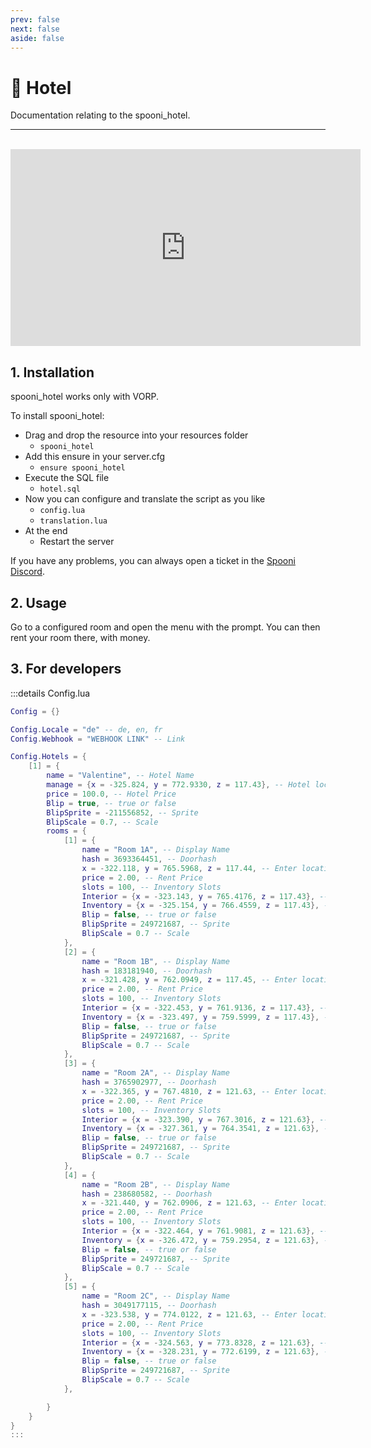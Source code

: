 ```yaml
---
prev: false
next: false
aside: false
---
```


# 🏨 Hotel
Documentation relating to the spooni_hotel.

___
<br>
<iframe width="560" height="315" src="https://www.youtube.com/embed/link" frameborder="0" allow="accelerometer; autoplay; clipboard-write; encrypted-media; gyroscope; picture-in-picture; web-share" allowfullscreen></iframe>

## 1. Installation
spooni_hotel works only with VORP. 

To install spooni_hotel:
- Drag and drop the resource into your resources folder
  - `spooni_hotel`
- Add this ensure in your server.cfg
  - `ensure spooni_hotel`
- Execute the SQL file
  - `hotel.sql`
- Now you can configure and translate the script as you like
  - `config.lua`
  - `translation.lua`
- At the end
  - Restart the server

If you have any problems, you can always open a ticket in the [Spooni Discord](https://discord.gg/spooni).

## 2. Usage
Go to a configured room and open the menu with the prompt. You can then rent your room there, with money.

## 3. For developers

:::details Config.lua
```lua
Config = {}

Config.Locale = "de" -- de, en, fr
Config.Webhook = "WEBHOOK LINK" -- Link

Config.Hotels = {
    [1] = {
        name = "Valentine", -- Hotel Name
        manage = {x = -325.824, y = 772.9330, z = 117.43}, -- Hotel location
        price = 100.0, -- Hotel Price
        Blip = true, -- true or false
        BlipSprite = -211556852, -- Sprite
        BlipScale = 0.7, -- Scale
        rooms = {
            [1] = {
                name = "Room 1A", -- Display Name
                hash = 3693364451, -- Doorhash
                x = -322.118, y = 765.5968, z = 117.44, -- Enter location
                price = 2.00, -- Rent Price
                slots = 100, -- Inventory Slots
                Interior = {x = -323.143, y = 765.4176, z = 117.43}, -- Exit location
                Inventory = {x = -325.154, y = 766.4559, z = 117.43}, -- Inventory location
                Blip = false, -- true or false
                BlipSprite = 249721687, -- Sprite
                BlipScale = 0.7 -- Scale
            },
            [2] = {
                name = "Room 1B", -- Display Name
                hash = 183181940, -- Doorhash
                x = -321.428, y = 762.0949, z = 117.45, -- Enter location
                price = 2.00, -- Rent Price
                slots = 100, -- Inventory Slots
                Interior = {x = -322.453, y = 761.9136, z = 117.43}, -- Exit location
                Inventory = {x = -323.497, y = 759.5999, z = 117.43}, -- Inventory location
                Blip = false, -- true or false
                BlipSprite = 249721687, -- Sprite
                BlipScale = 0.7 -- Scale
            },
            [3] = {
                name = "Room 2A", -- Display Name
                hash = 3765902977, -- Doorhash
                x = -322.365, y = 767.4810, z = 121.63, -- Enter location
                price = 2.00, -- Rent Price
                slots = 100, -- Inventory Slots
                Interior = {x = -323.390, y = 767.3016, z = 121.63}, -- Exit location
                Inventory = {x = -327.361, y = 764.3541, z = 121.63}, -- Inventory location
                Blip = false, -- true or false
                BlipSprite = 249721687, -- Sprite
                BlipScale = 0.7 -- Scale
            },
            [4] = {
                name = "Room 2B", -- Display Name
                hash = 238680582, -- Doorhash
                x = -321.440, y = 762.0906, z = 121.63, -- Enter location
                price = 2.00, -- Rent Price
                slots = 100, -- Inventory Slots
                Interior = {x = -322.464, y = 761.9081, z = 121.63}, -- Exit location
                Inventory = {x = -326.472, y = 759.2954, z = 121.63}, -- Inventory location
                Blip = false, -- true or false
                BlipSprite = 249721687, -- Sprite
                BlipScale = 0.7 -- Scale
            },
            [5] = {
                name = "Room 2C", -- Display Name
                hash = 3049177115, -- Doorhash
                x = -323.538, y = 774.0122, z = 121.63, -- Enter location
                price = 2.00, -- Rent Price
                slots = 100, -- Inventory Slots
                Interior = {x = -324.563, y = 773.8328, z = 121.63}, -- Exit location
                Inventory = {x = -328.231, y = 772.6199, z = 121.63}, -- Inventory location
                Blip = false, -- true or false
                BlipSprite = 249721687, -- Sprite
                BlipScale = 0.7 -- Scale
            },

        }
    }
}
:::
